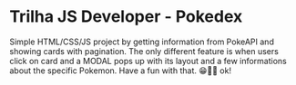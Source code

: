 # Trilha JS Developer - Pokedex
Simple HTML/CSS/JS project by getting information from PokeAPI and showing cards with pagination. The only different feature is when users click on card and a MODAL pops up with its layout and a few informations about the specific Pokemon.
Have a fun with that. 😁👨‍💻
ok!